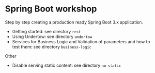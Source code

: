 # Spring Boot workshop

Step by step creating a production ready Spring Boot 3.x application.

- Getting started: see directory `rest`
- Using Undertow: see directory `undertow`
- Services for Business Logic and Validation of parameters and how to test them: see directory `business-logic`



Other

- Disable serving static content: see directory `no-static`